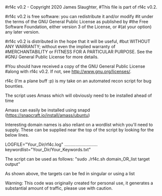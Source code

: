 #rf4c v0.2 - Copyright 2020 James Slaughter,
#This file is part of rf4c v0.2.

#rf4c v0.2 is free software: you can redistribute it and/or modify
#it under the terms of the GNU General Public License as published by
#the Free Software Foundation, either version 3 of the License, or
#(at your option) any later version.

#rf4c v0.2 is distributed in the hope that it will be useful,
#but WITHOUT ANY WARRANTY; without even the implied warranty of
#MERCHANTABILITY or FITNESS FOR A PARTICULAR PURPOSE.  See the
#GNU General Public License for more details.

#You should have received a copy of the GNU General Public License
#along with rf4c v0.2.  If not, see <http://www.gnu.org/licenses/>.

rf4c (I'm a plane buff :p) is my take on an automated recon script for bug bounties.

The script uses Amass which will obviously need to be installed ahead of time

Amass can easily be installed using snapd (https://snapcraft.io/install/amass/ubuntu)

Interesting domain names is also reliant on a wordlist which you'll need to supply.  These
can be supplied near the top of the script by looking for the below lines.

LOGFILE="Your_Dir/rf4c.log"
...........................
keywordlist="Your_Dir/Your_Keywords.txt"

The script can be used as follows:
"sudo ./rf4c.sh domain_OR_list target output"

As shown above, the targets can be fed in singular or using a list

Warning: This code was originally created for personal use, it generates a substantial amount of traffic, please use with caution.


